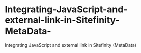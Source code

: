 # Integrating-JavaScript-and-external-link-in-Sitefinity-MetaData-
Integrating JavaScript and external link in Sitefinity (MetaData)
